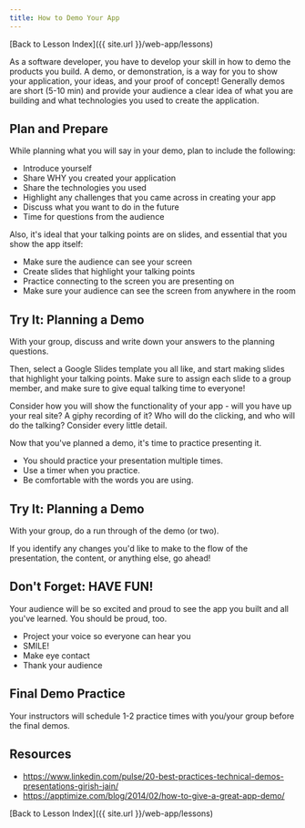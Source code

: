 ```yaml
---
title: How to Demo Your App
---
```


[Back to Lesson Index]({{ site.url }}/web-app/lessons)

As a software developer, you have to develop your skill in how to demo the products you build.  A demo, or demonstration, is a way for you to show your application, your ideas, and your proof of concept! Generally demos are short (5-10 min) and provide your audience a clear idea of what you are building and what technologies you used to create the application.

## Plan and Prepare

While planning what you will say in your demo, plan to include the following:
  * Introduce yourself
  * Share WHY you created your application
  * Share the technologies you used
  * Highlight any challenges that you came across in creating your app
  * Discuss what you want to do in the future
  * Time for questions from the audience

Also, it's ideal that your talking points are on slides, and essential that you show the app itself:
  * Make sure the audience can see your screen
  * Create slides that highlight your talking points
  * Practice connecting to the screen you are presenting on
  * Make sure your audience can see the screen from anywhere in the room

<div class="try-it">
  <h2>Try It: Planning a Demo</h2>
  <p>With your group, discuss and write down your answers to the planning questions.</p>
  <p>Then, select a Google Slides template you all like, and start making slides that highlight your talking points. Make sure to assign each slide to a group member, and make sure to give equal talking time to everyone!</p>
  <p>Consider how you will show the functionality of your app - will you have up your real site? A giphy recording of it? Who will do the clicking, and who will do the talking? Consider every little detail.</p>
</div>

Now that you've planned a demo, it's time to practice presenting it.
  * You should practice your presentation multiple times.
  * Use a timer when you practice.
  * Be comfortable with the words you are using.

<div class="try-it">
  <h2>Try It: Planning a Demo</h2>
  <p>With your group, do a run through of the demo (or two).</p>
  <p>If you identify any changes you'd like to make to the flow of the presentation, the content, or anything else, go ahead!</p>
</div>

## Don't Forget: HAVE FUN!

Your audience will be so excited and proud to see the app you built and all you've learned. You should be proud, too.
  * Project your voice so everyone can hear you
  * SMILE!
  * Make eye contact
  * Thank your audience

## Final Demo Practice

Your instructors will schedule 1-2 practice times with you/your group before the final demos.

## Resources
- https://www.linkedin.com/pulse/20-best-practices-technical-demos-presentations-girish-jain/
- https://apptimize.com/blog/2014/02/how-to-give-a-great-app-demo/

[Back to Lesson Index]({{ site.url }}/web-app/lessons)
